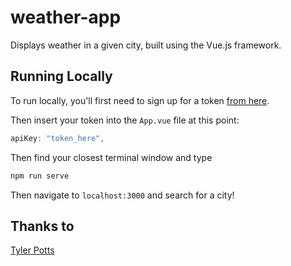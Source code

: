 # weather-app

Displays weather in a given city, built using the Vue.js framework.

## Running Locally

To run locally, you'll first need to sign up for a token [from here](https://openweathermap.org/api).

Then insert your token into the `App.vue` file at this point:

```js
apiKey: "token_here",
```

Then find your closest terminal window and type

```sh
npm run serve
```

Then navigate to `localhost:3000` and search for a city!

## Thanks to

[Tyler Potts](https://www.youtube.com/channel/UCBBGM84ZOs7z5jpTQAaZ_Hg)
